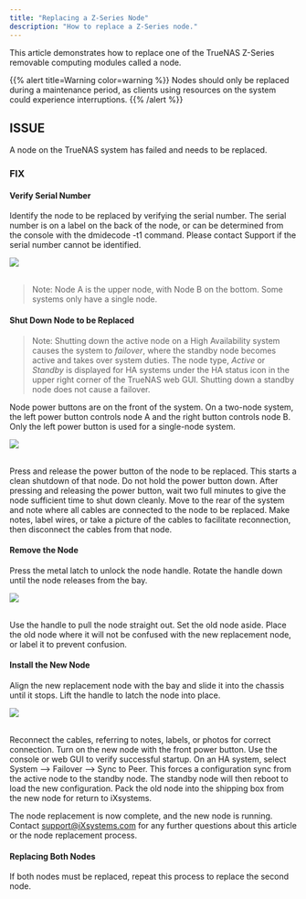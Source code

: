 ```yaml
---
title: "Replacing a Z-Series Node"
description: "How to replace a Z-Series node."
---
```


This article demonstrates how to replace one of the TrueNAS Z-Series removable computing modules called a node.

{{% alert title=Warning color=warning %}}
Nodes should only be replaced during a maintenance period, as clients using resources on the system could experience interruptions.
{{% /alert %}}

## ISSUE

A node on the TrueNAS system has failed and needs to be replaced.

### FIX

#### Verify Serial Number
Identify the node to be replaced by verifying the serial number. The serial number is on a label on the back of the node, or can be determined from the console with the dmidecode -t1 command. Please contact Support if the serial number cannot be identified.

<img src="/images/z-series-node-1.png">
<br><br>

> Note:  Node A is the upper node, with Node B on the bottom. Some systems only have a single node.

#### Shut Down Node to be Replaced

> Note: Shutting down the active node on a High Availability system causes the system to *failover*, where the standby node becomes active and takes over system duties.  The node type, *Active* or *Standby* is displayed for HA systems under  the HA status icon in the upper right corner of the TrueNAS web GUI. Shutting down a standby node does not cause a failover.

Node power buttons are on the front of the system. On a two-node system, the left power button controls node A and the right button controls node B. Only the left power button is used for a single-node system.

<img src="/images/z-series-node-2.PNG">
<br><br>

Press and release the power button of the node to be replaced. This starts a clean shutdown of that node. Do not hold the power button down. After pressing and releasing the power button, wait two full minutes to give the node sufficient time to shut down cleanly.  Move to the rear of the system and note where all cables are connected to the node to be replaced. Make notes, label wires, or take a picture of the cables to facilitate reconnection, then disconnect the cables from that node.

#### Remove the Node

Press the metal latch to unlock the node handle. Rotate the handle down until the node releases from the bay.

<img src="/images/z-series-node-3.png">
<br><br>


Use the handle to pull the node straight out. Set the old node aside. Place the old node where it will not be confused with the new replacement node, or label it to prevent confusion.

#### Install the New Node

Align the new replacement node with the bay and slide it into the chassis until it stops. Lift the handle to latch the node into place.

<img src="/images/z-series-node-4.png">
<br><br>

Reconnect the cables, referring to notes, labels, or photos for correct connection. Turn on the new node with the front power button. Use the console or web GUI to verify successful startup. On an HA system, select System –> Failover –> Sync to Peer. This forces a configuration sync from the active node to the standby node. The standby node will then reboot to load the new configuration.  Pack the old node into the shipping box from the new node for return to iXsystems.

The node replacement is now complete, and the new node is running. Contact support@iXsystems.com for any further questions about this article or the node replacement process.

#### Replacing Both Nodes

If both nodes must be replaced, repeat this process to replace the second node.
